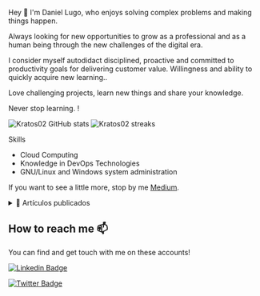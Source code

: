 Hey 👋 I'm Daniel Lugo, who enjoys solving complex problems and making things happen.

Always looking for new opportunities to grow as a professional and as a human being through the new challenges of the digital era.

I consider myself autodidact disciplined, proactive and committed to productivity goals for delivering customer value. Willingness and ability to quickly acquire new learning..

Love challenging projects, learn new things and share your knowledge.

Never stop learning. !

![Kratos02 GitHub stats](https://github-readme-stats.vercel.app/api?username=kratos02&show_icons=true&theme=dark)
![Kratos02 streaks](https://github-readme-streak-stats.herokuapp.com/?user=kratos02&)

Skills

- Cloud Computing
- Knowledge in DevOps Technologies
- GNU/Linux and Windows system administration

If you want to see a little more, stop by me [Medium](https://lugosky.medium.com/).

<details>
	<summary> 📰 Artículos publicados</summary>
<br>
	<ul>
		<li><a href="https://lugosky.medium.com/creando-nuestro-primer-aws-ami-con-hashicorp-packer-4209c48e8aec/" target="_blank">📄 Creando nuestro primer AWS AMI con Hashicorp Packer</a></li>
		<li><a href="https://lugosky.medium.com/crear-usuarios-en-azure-active-directory-conterraform-aa98673b8855/" target="_blank">📄Crear usuarios en Azure Active Directory conTerraform</a></li>
		<li><a href="https://lugosky.medium.com/como-configurar-terraform-en-macos-y-windows-para-implementaciones-de-azure-8b7b038b9318/" target="_blank">📄 Como Configurar Terraform en macOS y Windows para implementaciones de Azure</a></li>
		<li><a href="https://lugosky.medium.com/implementar-una-m%C3%A1quina-virtual-en-azure-mediante-terraform-8c914521f436/" target="_blank">📄 Implementar una máquina virtual en Azure mediante Terraform</a></li>
		<li><a href="https://lugosky.medium.com/certificaci%C3%B3n-microsoft-azure-fundamentals-az-900-mi-experiencia-92f535064960/" target="_blank">📄Certificación Microsoft Azure Fundamentals AZ-900: Mi Experiencia.</a></li>
		<li><a href="https://lugosky.medium.com/dhcp-starvation-con-yersinia-dejando-fuera-del-juego-al-server-9e8cd389fab0/" target="_blank">📄 DHCP Starvation con Yersinia: Dejando fuera del juego al Server</a></li>
</details>

## How to reach me 📫

You can find and get touch with me on these accounts!

[![Linkedin Badge](https://img.shields.io/badge/lgmorand-follow%20on%20linkedin-blue?style=for-the-badge&logo=linkedin)](https://www.linkedin.com/in/lugosky/)

[![Twitter Badge](https://img.shields.io/badge/lgmorand-follow%20on%20twitter-blue?style=for-the-badge&logo=twitter)](https://twitter.com/Lugosky)

	






<!--
**kratos02/lugosky** is a ✨ _special_ ✨ repository because its `README.md` (this file) appears on your GitHub profile.
